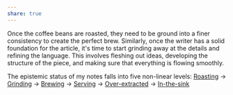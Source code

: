 ```yaml
---
share: true
---
```

Once the coffee beans are roasted, they need to be ground into a finer consistency to create the perfect brew. Similarly, once the writer has a solid foundation for the article, it's time to start grinding away at the details and refining the language. This involves fleshing out ideas, developing the structure of the piece, and making sure that everything is flowing smoothly.

The epistemic status of my notes falls into five non-linear levels: [Roasting](Roasting.md) -> [Grinding](Grinding.md) -> [Brewing](Brewing.md) -> [Serving](Serving.md) -> [Over-extracted](Over-extracted.md) -> [In-the-sink](In-the-sink.md)